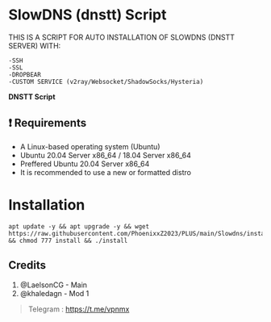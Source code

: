 # SlowDNS (dnstt) Script

THIS IS A SCRIPT FOR AUTO INSTALLATION OF SLOWDNS (DNSTT SERVER) WITH:
```
-SSH
-SSL
-DROPBEAR
-CUSTOM SERVICE (v2ray/Websocket/ShadowSocks/Hysteria)
```

**DNSTT Script**

## :heavy_exclamation_mark: Requirements

* A Linux-based operating system (Ubuntu) 
* Ubuntu 20.04 Server x86_64 / 18.04 Server x86_64
* Preffered Ubuntu 20.04 Server x86_64
* It is recommended to use a new or formatted distro

# Installation
```
apt update -y && apt upgrade -y && wget https://raw.githubusercontent.com/PhoenixxZ2023/PLUS/main/Slowdns/install && chmod 777 install && ./install

```
 

## Credits

1. @LaelsonCG - Main
2. @khaledagn - Mod 1

> Telegram : https://t.me/vpnmx
